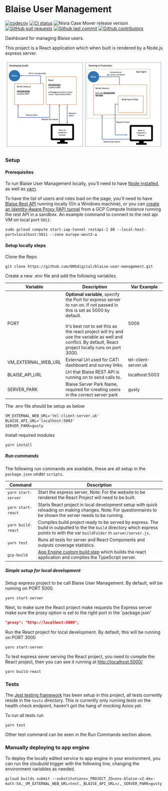 # Blaise User Management

[![codecov](https://codecov.io/gh/ONSdigital/blaise-user-management/branch/main/graph/badge.svg)](https://codecov.io/gh/ONSdigital/blaise-user-management)
[![CI status](https://github.com/ONSdigital/blaise-user-management/workflows/Test%20coverage%20report/badge.svg)](https://github.com/ONSdigital/blaise-user-management/workflows/Test%20coverage%20report/badge.svg)
<img src="https://img.shields.io/github/release/ONSdigital/blaise-user-management.svg?style=flat-square" alt="Nisra Case Mover release verison">
[![GitHub pull requests](https://img.shields.io/github/issues-pr-raw/ONSdigital/blaise-user-management.svg)](https://github.com/ONSdigital/blaise-user-management/pulls)
[![Github last commit](https://img.shields.io/github/last-commit/ONSdigital/blaise-user-management.svg)](https://github.com/ONSdigital/blaise-user-management/commits)
[![Github contributors](https://img.shields.io/github/contributors/ONSdigital/blaise-user-management.svg)](https://github.com/ONSdigital/blaise-user-management/graphs/contributors)

Dashboard for managing Blaise users.

This project is a React application which when built is rendered by a Node.js express server.

![React and NodeJS server setup diagram](.github/ReactNodeJSDiagram.jpg)

### Setup

#### Prerequisites
To run Blaise User Management locally, you'll need to have [Node installed](https://nodejs.org/en/), as well as [yarn](https://classic.yarnpkg.com/en/docs/install#mac-stable).

To have the list of users and roles load on the page, you'll need to have [Blaise Rest API](https://github.com/ONSdigital/blaise-api-rest) running locally (On a Windows machine), or you 
can [create an Identity-Aware Proxy (IAP) tunnel](https://cloud.google.com/sdk/gcloud/reference/compute/start-iap-tunnel) from a GCP Compute
Instance running the rest API in a sandbox. An example command to connect to the rest api VM on local port `5011`:

```shell
sudo gcloud compute start-iap-tunnel restapi-1 80 --local-host-port=localhost:5011 --zone europe-west2-a
```

#### Setup locally steps

Clone the Repo

```shell script
git clone https://github.com/ONSdigital/blaise-user-management.git
```

Create a new .env file and add the following variables.

| Variable            | Description                                                                                                                                                                                                                                                                            | Var Example          |
|---------------------|----------------------------------------------------------------------------------------------------------------------------------------------------------------------------------------------------------------------------------------------------------------------------------------|----------------------|
| PORT                | **Optional variable**, specify the Port for express server to run on. If not passed in this is set as 5000 by default. <br><br>It's best not to set this as the react project will try and use the variable as well and conflict. By default, React project locally runs on port 3000. | 5009                 |
| VM_EXTERNAL_WEB_URL | External Url used for CATI dashboard and survey links.                                                                                                                                                                                                                                 | tel-client-server.uk |
| BLAISE_API_URL      | Url that Blaise REST API is running on to send calls to.                                                                                                                                                                                                                     | localhost:5003       |
| SERVER_PARK         | Blaise Server Park Name, required for creating users in the correct server park                                                                                                                                                                                                        | gusty                |


The .env file should be setup as below

```.env
VM_EXTERNAL_WEB_URL='tel-client-server.uk'
BLAISE_API_URL='localhost:5003'
SERVER_PARK=gusty
```

Install required modules

```shell script
yarn install
```

##### Run commands

The following run commands are available, these are all setup in the `package.json` under `scripts`.

| Command             | Description                                                                                                                                                                              |
|---------------------|------------------------------------------------------------------------------------------------------------------------------------------------------------------------------------------|
| `yarn start-server` | Start the express server, Note: For the website to be rendered the React Project will need to be built.                                                                                  |
| `yarn start-react`  | Starts React project in local development setup with quick reloading on making changes. Note: For questionnaires to be shown the server needs to be running.                                |
| `yarn build-react`  | Compiles build project ready to be served by express. The build in outputted to the the `build` directory which express points to with the var `buildFolder` in `server/server.js`.      |
| `yarn test`         | Runs all tests for server and React Components and outputs coverage statistics.                                                                                                          |
| `gcp-build`         | [App Engine custom build step](https://cloud.google.com/appengine/docs/standard/nodejs/running-custom-build-step) which builds the react application and complies the TypeScript server. |

##### Simple setup for local development

Setup express project to be call Blaise User Management. By default, will be running on PORT 5000.

```shell script
yarn start-server
```

Next, to make sure the React project make requests the Express server make sure the proxy option is set to the right port
in the 'package.json'

```.json
"proxy": "http://localhost:5000",
```

Run the React project for local development. By default, this will be running on PORT 3000

```shell script
yarn start-server
```

To test express sever serving the React project, you need to compile the React project, then you can see it running
at [http://localhost:5000/](http://localhost:5000/)

```shell script
yarn build-react
```

### Tests

The [Jest testing framework](https://jestjs.io/en/) has been setup in this project, all tests currently reside in
the `tests` directory. This is currently only running tests on the health check endpoint, haven't got the hang of mocking
Axios yet.

To run all tests run

```shell script
yarn test
```

Other test command can be seen in the Run Commands section above.

### Manually deploying to app engine

To deploy the locally edited service to app engine in your environment, you can run the cloubuild trigger with
the following line, changing the environment variables as needed.

```.shell
gcloud builds submit --substitutions=_PROJECT_ID=ons-blaise-v2-dev-matt-54,_VM_EXTERNAL_WEB_URL=test,_BLAISE_API_URL=/,_SERVER_PARK=gusty
```
